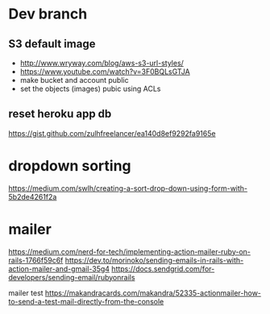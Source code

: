 # Dev branch

## S3 default image

- http://www.wryway.com/blog/aws-s3-url-styles/
- https://www.youtube.com/watch?v=3F0BQLsGTJA
- make bucket and account public
- set the objects (images) pubic using ACLs

## reset heroku app db

https://gist.github.com/zulhfreelancer/ea140d8ef9292fa9165e

# dropdown sorting

https://medium.com/swlh/creating-a-sort-drop-down-using-form-with-5b2de4261f2a

# mailer

https://medium.com/nerd-for-tech/implementing-action-mailer-ruby-on-rails-1766f59c6f
https://dev.to/morinoko/sending-emails-in-rails-with-action-mailer-and-gmail-35g4
https://docs.sendgrid.com/for-developers/sending-email/rubyonrails

mailer test
https://makandracards.com/makandra/52335-actionmailer-how-to-send-a-test-mail-directly-from-the-console
